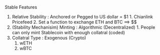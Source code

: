 Stable Features
1. Relative Stability : Anchored or Pegged to US dollar = $1
        1. Chianlink Pricefeed
        2. Set a function to exchange ETH and BTC ==> $$
2. (Stability Mechanisim) Minting : Algorithmic (Decentralized)
        1. People can only mint Stablecoin with enough collatral (coded)
3. Collatral Type : Exogenous (Crypto)
    1. wETH
    2. wBTC

